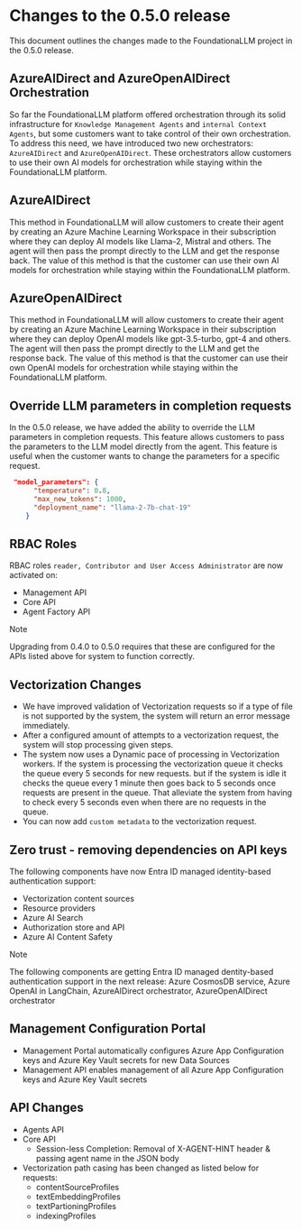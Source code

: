 # Changes to the 0.5.0 release

This document outlines the changes made to the FoundationaLLM project in the 0.5.0 release.

## AzureAIDirect and AzureOpenAIDirect Orchestration

So far the FoundationaLLM platform offered orchestration through its solid infrastructure for `Knowledge Management Agents` and `internal Context Agents`, but some customers want to take control of their own orchestration. To address this need, we have introduced two new orchestrators: `AzureAIDirect` and `AzureOpenAIDirect`. These orchestrators allow customers to use their own AI models for orchestration while staying within the FoundationaLLM platform.

## AzureAIDirect

This method in FoundationaLLM will allow customers to create their agent by creating an Azure Machine Learning Workspace in their subscription where they can deploy AI models like Llama-2, Mistral and others. The agent will then pass the prompt directly to the LLM and get the response back.  The value of this method is that the customer can use their own AI models for orchestration while staying within the FoundationaLLM platform.

## AzureOpenAIDirect

This method in FoundationaLLM will allow customers to create their agent by creating an Azure Machine Learning Workspace in their subscription where they can deploy OpenAI models like gpt-3.5-turbo, gpt-4 and others. The agent will then pass the prompt directly to the LLM and get the response back.  The value of this method is that the customer can use their own OpenAI models for orchestration while staying within the FoundationaLLM platform.

## Override LLM parameters in completion requests

In the 0.5.0 release, we have added the ability to override the LLM parameters in completion requests. This feature allows customers to pass the parameters to the LLM model directly from the agent. This feature is useful when the customer wants to change the parameters for a specific request.

```json
 "model_parameters": {
      "temperature": 0.8,
      "max_new_tokens": 1000,
      "deployment_name": "llama-2-7b-chat-19"
    }
```

## RBAC Roles

RBAC roles `reader, Contributor and User Access Administrator` are now activated on:
- Management API
- Core API
- Agent Factory API
 
> [!NOTE]
> Upgrading from 0.4.0 to 0.5.0 requires that these are configured for the APIs listed above for system to function correctly.

## Vectorization Changes

- We have improved validation of Vectorization requests so if a type of file is not supported by the system, the system will return an error message immediately.
- After a configured amount of attempts to a vectorization request, the system will stop processing given steps.
- The system now uses a Dynamic pace of processing in Vectorization workers. If the system is processing the vectorization queue it checks the queue every 5 seconds for new requests. but if the system is idle it checks the queue every 1 minute then goes back to 5 seconds once requests are present in the queue.  That alleviate the system from having to check every 5 seconds even when there are no requests in the queue.
- You can now add `custom metadata` to the vectorization request.
  
## Zero trust - removing dependencies on API keys

The following components have now Entra ID managed identity-based authentication support:

- Vectorization content sources
- Resource providers
- Azure AI Search
- Authorization store and API
- Azure AI Content Safety

> [!NOTE]
> The following components are getting Entra ID managed dentity-based authentication support in the next release: Azure CosmosDB service, Azure OpenAI in LangChain, AzureAIDirect orchestrator, AzureOpenAIDirect orchestrator

## Management Configuration Portal

- Management Portal automatically configures Azure App Configuration keys and Azure Key Vault secrets for new Data Sources
- Management API enables management of all Azure App Configuration keys and Azure Key Vault secrets

## API Changes

- Agents API
- Core API
    - Session-less Completion: Removal of X-AGENT-HINT header & passing agent name in the JSON body
- Vectorization path casing has been changed as listed below for requests:  
    - contentSourceProfiles 
    - textEmbeddingProfiles
    - textPartioningProfiles
    - indexingProfiles 

